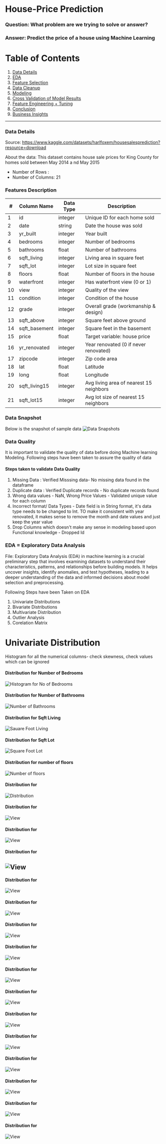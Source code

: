 # House-Price Prediction
### Question: What problem are we trying to solve or answer?
### Answer: Predict the price of a house using Machine Learning

# Table of Contents
   1. [Data Details](/)
   2. [EDA](/)
   3. [Feature Selection](/)
   4. [Data Cleanup](/)
   5. [Modeling](/)
   6. [Cross Validation of Model Results](/)
   7. [Feature Engineering + Tuning](/)
   8. [Conclusion](/)
   9. [Business Insights](/)
       

---
### Data Details 
Source: https://www.kaggle.com/datasets/harlfoxem/housesalesprediction?resource=download

About the data: This dataset contains house sale prices for King County for homes sold between May 2014 a nd May 2015

- Number of Rows   :
- Number of Columns: 21

### Features Description

| #  | Column Name      | Data Type | Description                                       |
|----|------------------|-----------|---------------------------------------------------|
| 1  | id               | integer   | Unique ID for each home sold                      |
| 2  | date             | string    | Date the house was sold                           |
| 3  | yr_built         | integer   | Year built                                        |
| 4  | bedrooms         | integer   | Number of bedrooms                                |
| 5  | bathrooms        | float     | Number of bathrooms                               |
| 6  | sqft_living      | integer   | Living area in square feet                        |
| 7  | sqft_lot         | integer   | Lot size in square feet                           |
| 8  | floors           | float     | Number of floors in the house                     |
| 9  | waterfront       | integer   | Has waterfront view (0 or 1)                      |
| 10 | view             | integer   | Quality of the view                               |
| 11 | condition        | integer   | Condition of the house                            |
| 12 | grade            | integer   | Overall grade (workmanship & design)              |
| 13 | sqft_above       | integer   | Square feet above ground                          |
| 14 | sqft_basement    | integer   | Square feet in the basement                       |
| 15 | price            | float     | Target variable: house price                      |
| 16 | yr_renovated     | integer   | Year renovated (0 if never renovated)             |
| 17 | zipcode          | integer   | Zip code area                                     |
| 18 | lat              | float     | Latitude                                          |
| 19 | long             | float     | Longitude                                         |
| 20 | sqft_living15    | integer   | Avg living area of nearest 15 neighbors           |
| 21 | sqft_lot15       | integer   | Avg lot size of nearest 15 neighbors              |


### Data Snapshot
Below is the snapshot of sample data
![Data Snapshots](https://github.com/viksaraw/House-Prices/blob/main/Pics/Data%201.png)


### Data Quality

It is important to validate the quality of data before doing Machine learning Modeling.
Following steps have been taken to assure the quality of data

#### Steps taken to validate Data Quality

	
   1. Missing Data : Verified Misssing data- No missing data found in the dataframe
   2. Duplicate data : Verified Duplicate records - No duplicate records found
   3. Wrong data values - NaN, Wrong Price Values - Validated unique value for each column
   4. Incorrect format/ Data Types - Date field is in String format, it's data type needs to be changed to Int. TO make it consistent with year renovated, it makes sense to 
      remove the month and date values and just keep the year value
   5. Drop Columns which doesn't make any sense in modeling based upon Functional knowledge - Dropped Id
       
		
### EDA = Exploratory Data Analysis
File: 
Exploratory Data Analysis (EDA) in machine learning is a crucial preliminary step that involves examining datasets to understand their characteristics, patterns, and relationships before building models. It helps uncover insights, identify anomalies, and test hypotheses, leading to a deeper understanding of the data and informed decisions about model selection and preprocessing. 


Following Steps have been Taken on EDA

1. Univariate Distributions
2. Bivariate Distributions
3. Multivariate Distribution
4. Outlier Analysis
5. Corelation Matrix


# Univariate Distribution 
Histogram for all the numerical columns- check skewness, check values which can be ignored

#### Distribution for Number of Bedrooms
![Histogram for No of Bedrooms](https://github.com/viksaraw/House-Prices/blob/main/Pics/EDA%201.png)

#### Distribution for Number of Bathrooms
![Number of Bathrooms](https://github.com/viksaraw/House-Prices/blob/main/Pics/EDA%202.png)

#### Distribution for Sqft Living
![Sauare Foot Living](https://github.com/viksaraw/House-Prices/blob/main/Pics/EDA%203.png)

#### Distribution for Sqft Lot
![Square Foot Lot](https://github.com/viksaraw/House-Prices/blob/main/Pics/EDA%204.png)

#### Distribution for number of floors
![Number of floors](https://github.com/viksaraw/House-Prices/blob/main/Pics/EDA%205.png)

#### Distribution for 
![Distribution](https://github.com/viksaraw/House-Prices/blob/main/Pics/EDA%206.png)

#### Distribution for 
![View](https://github.com/viksaraw/House-Prices/blob/main/Pics/EDA%207.png)

#### Distribution for
![View](https://github.com/viksaraw/House-Prices/blob/main/Pics/EDA%208.png)

#### Distribution for
![View](https://github.com/viksaraw/House-Prices/blob/main/Pics/EDA%209.png)
-------------------------------------------------------------------------------------
#### Distribution for
![View](https://github.com/viksaraw/House-Prices/blob/main/Pics/EDA%2010.png)

#### Distribution for
![View](https://github.com/viksaraw/House-Prices/blob/main/Pics/EDA%2011.png)


#### Distribution for
![View](https://github.com/viksaraw/House-Prices/blob/main/Pics/EDA%2012.png)

#### Distribution for
![View](https://github.com/viksaraw/House-Prices/blob/main/Pics/EDA%2013.png)

#### Distribution for
![View](https://github.com/viksaraw/House-Prices/blob/main/Pics/EDA%2014.png)

#### Distribution for
![View](https://github.com/viksaraw/House-Prices/blob/main/Pics/EDA%2015.png)

#### Distribution for
![View](https://github.com/viksaraw/House-Prices/blob/main/Pics/EDA%2016.png)

#### Distribution for
![View](https://github.com/viksaraw/House-Prices/blob/main/Pics/EDA%2017.png)

#### Distribution for
![View](https://github.com/viksaraw/House-Prices/blob/main/Pics/EDA%2018.png)

#### Distribution for
![View](https://github.com/viksaraw/House-Prices/blob/main/Pics/EDA%2019.png)

#### Distribution for
![View](https://github.com/viksaraw/House-Prices/blob/main/Pics/EDA%2020.png)

#### Distribution for
![View](https://github.com/viksaraw/House-Prices/blob/main/Pics/EDA%2021.png)
